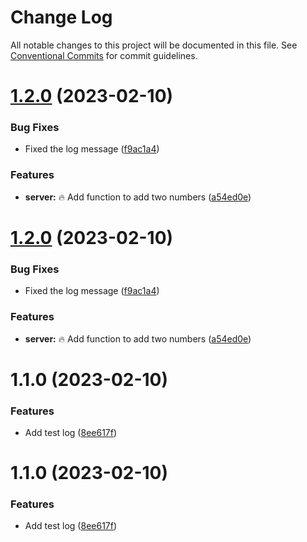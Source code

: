 # Change Log

All notable changes to this project will be documented in this file.
See [Conventional Commits](https://conventionalcommits.org) for commit guidelines.

# [1.2.0](https://github.com/jrj2211/test-lerna/compare/v1.1.0...v1.2.0) (2023-02-10)


### Bug Fixes

* Fixed the log message ([f9ac1a4](https://github.com/jrj2211/test-lerna/commit/f9ac1a49ca59b33e7fa2344f24acc64393e4ef75))


### Features

* **server:** :fire: Add function to add two numbers ([a54ed0e](https://github.com/jrj2211/test-lerna/commit/a54ed0ef799aedb14253885d224428acd466eb87))





# [1.2.0](https://github.com/jrj2211/test-lerna/compare/v1.1.0...v1.2.0) (2023-02-10)


### Bug Fixes

* Fixed the log message ([f9ac1a4](https://github.com/jrj2211/test-lerna/commit/f9ac1a49ca59b33e7fa2344f24acc64393e4ef75))


### Features

* **server:** :fire: Add function to add two numbers ([a54ed0e](https://github.com/jrj2211/test-lerna/commit/a54ed0ef799aedb14253885d224428acd466eb87))





# 1.1.0 (2023-02-10)


### Features

* Add test log ([8ee617f](https://github.com/jrj2211/test-lerna/commit/8ee617f4830d744a61c446a7bc975e0f010f06b6))





# 1.1.0 (2023-02-10)


### Features

* Add test log ([8ee617f](https://github.com/jrj2211/test-lerna/commit/8ee617f4830d744a61c446a7bc975e0f010f06b6))
